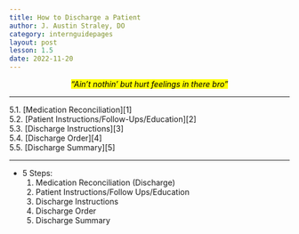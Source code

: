 ```yaml
---
title: How to Discharge a Patient
author: J. Austin Straley, DO
category: internguidepages
layout: post
lesson: 1.5
date: 2022-11-20
---
```


<html>
    <meta charset="UTF-8">
    <meta name="viewport" content="width=device-width, initial-scale=1">
    <link href="{{site.baseurl}}/assets/grid/bootstrap-grid.min.css" rel="stylesheet">
    <link href="{{site.baseurl}}/assets/grid/grid.css" rel="stylesheet">
    <link rel="stylesheet" href="{{site.baseurl}}/assets/gitbook/gitbook-plugin-fontsettings/website.css">
    <link rel="stylesheet" href="{{site.baseurl}}/assets/gitbook/gitbook-plugin-search-pro/search.css">
    <link rel="stylesheet" href="{{site.baseurl}}/assets/gitbook/gitbook-plugin-back-to-top-button/plugin.css">
    <link rel="stylesheet" href="{{site.baseurl}}/assets/gitbook/style.css">
    <link rel="stylesheet" href="{{site.baseurl}}/assets/gitbook/rouge/{{ site.syntax_highlighter_style | default: 'colorful' }}.css">
    <meta name="HandheldFriendly" content="true"/>
    <meta name="viewport" content="width=device-width, initial-scale=1, user-scalable=no">
    <meta name="apple-mobile-web-app-capable" content="yes">
    <meta name="apple-mobile-web-app-status-bar-style" content="black">
    <link rel="apple-touch-icon-precomposed" sizes="152x152" href="{{site.baseurl}}/assets/gitbook/images/apple-touch-icon-precomposed-152.png">
    <link rel="shortcut icon" href="{{site.baseurl}}/{{site.favicon_path}}" type="image/x-icon">
</html>

*<center><mark>“Ain’t nothin’ but hurt feelings in there bro”</mark></center>*

<hr>
5.1. [Medication Reconciliation][1]<br>
5.2. [Patient Instructions/Follow-Ups/Education][2]<br>
5.3. [Discharge Instructions][3]<br>
5.4. [Discharge Order][4]<br>
5.5. [Discharge Summary][5]<br>
<hr>

- 5 Steps:
	1. Medication Reconciliation (Discharge)
	2. Patient Instructions/Follow Ups/Education
	3. Discharge Instructions
	4. Discharge Order
    5. Discharge Summary


[1]: /feed/internguidepages/1.5.1-medrec/
[2]: /feed/internguidepages/1.5.2-patient-instructions/
[3]: /feed/internguidepages/1.5.3-discharge-instructions/
[4]: /feed/internguidepages/1.5.4-discharge-order/
[5]: /feed/internguidepages/1.5.5-discharge-summary/